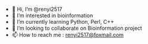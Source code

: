 - 👋 Hi, I’m @renyi2517
- 👀 I’m interested in bioinformation
- 🌱 I’m currently learning Python, Perl, C++
- 💞️ I’m looking to collaborate on Bioinformation project
- 📫 How to reach me : renyi2517@foxmail.com

<!---
renyi2517/renyi2517 is a ✨ special ✨ repository because its `README.md` (this file) appears on your GitHub profile.
You can click the Preview link to take a look at your changes.
--->
